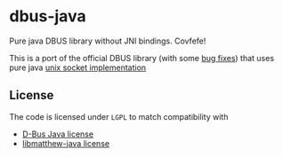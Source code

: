 # dbus-java

Pure java DBUS library without JNI bindings. Covfefe!

This is a port of the official DBUS library (with some [bug fixes](https://github.com/jeanparpaillon/dbus-java)) that uses pure java [unix socket implementation](https://github.com/jnr/jnr-unixsocket)

## License

The code is licensed under `LGPL` to match compatibility with

-   [D-Bus Java license](./libmatthew-java.COPYING)
-   [libmatthew-java license](./dbus-java.COPYING)
